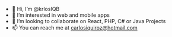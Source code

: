- 👋 Hi, I’m @krlosIQB
- 👀 I’m interested in web and mobile apps
- 💞️ I’m looking to collaborate on React, PHP, C# or Java Projects
- 📫 You can reach me at carlosiquiroz@hotmail.com

<!---
krlosIQB/krlosIQB is a ✨ special ✨ repository because its `README.md` (this file) appears on your GitHub profile.
You can click the Preview link to take a look at your changes.
--->
